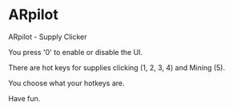 # ARpilot

ARpilot - Supply Clicker

You press '0' to enable or disable the UI.

There are hot keys for supplies clicking (1, 2, 3, 4) and Mining (5).

You choose what your hotkeys are.

Have fun.
